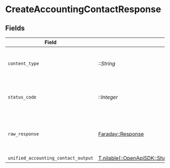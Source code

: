 # CreateAccountingContactResponse


## Fields

| Field                                                                                                                    | Type                                                                                                                     | Required                                                                                                                 | Description                                                                                                              |
| ------------------------------------------------------------------------------------------------------------------------ | ------------------------------------------------------------------------------------------------------------------------ | ------------------------------------------------------------------------------------------------------------------------ | ------------------------------------------------------------------------------------------------------------------------ |
| `content_type`                                                                                                           | *::String*                                                                                                               | :heavy_check_mark:                                                                                                       | HTTP response content type for this operation                                                                            |
| `status_code`                                                                                                            | *::Integer*                                                                                                              | :heavy_check_mark:                                                                                                       | HTTP response status code for this operation                                                                             |
| `raw_response`                                                                                                           | [Faraday::Response](https://www.rubydoc.info/gems/faraday/Faraday/Response)                                              | :heavy_check_mark:                                                                                                       | Raw HTTP response; suitable for custom response parsing                                                                  |
| `unified_accounting_contact_output`                                                                                      | [T.nilable(::OpenApiSDK::Shared::UnifiedAccountingContactOutput)](../../models/shared/unifiedaccountingcontactoutput.md) | :heavy_minus_sign:                                                                                                       | N/A                                                                                                                      |